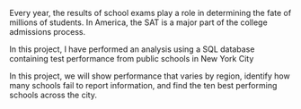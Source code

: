 Every year, the results of school exams play a role in determining the fate of millions of students. In America, the SAT is a major part of the college admissions process.


In this project, I have performed an analysis using a SQL database containing test performance from public schools in New York City

In this project, we will show performance that varies by region, identify how many schools fail to report information, and find the ten best performing schools across the city.
